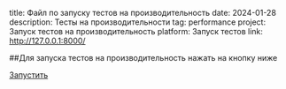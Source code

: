 ﻿title: Файл по запуску тестов на производительность
date: 2024-01-28
description: Тесты на производительности
tag: performance
project: Запуск тестов на производительность
platform: Запуск тестов
link: http://127.0.0.1:8000/

##Для запуска тестов на производительность нажать на кнопку ниже

<a href="/" class="gradient-button" target="_blank">Запустить</a>

